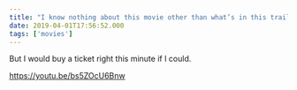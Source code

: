 ```yaml
---
title: "I know nothing about this movie other than what’s in this trailer..."
date: 2019-04-01T17:56:52.000
tags: ['movies']
---
```


But I would buy a ticket right this minute if I could.

https://youtu.be/bs5ZOcU6Bnw
